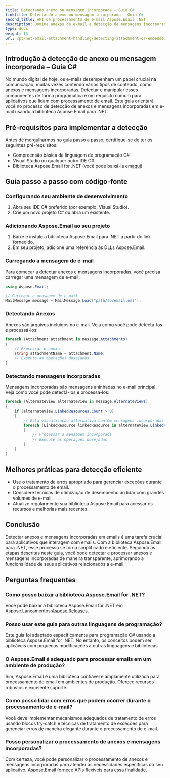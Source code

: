 ```yaml
---
title: Detectando anexo ou mensagem incorporada – Guia C#
linktitle: Detectando anexo ou mensagem incorporada – Guia C#
second_title: API de processamento de e-mail Aspose.Email .NET
description: Domine anexos de e-mail e detecção de mensagens incorporadas em C# usando Aspose.Email para .NET. Eleve o seu tratamento de e-mail com nosso guia completo.
type: docs
weight: 13
url: /pt/net/email-attachment-handling/detecting-attachment-or-embedded-message-csharp-guide/
---
```


## Introdução à detecção de anexo ou mensagem incorporada – Guia C#

No mundo digital de hoje, os e-mails desempenham um papel crucial na comunicação, muitas vezes contendo vários tipos de conteúdo, como anexos e mensagens incorporadas. Detectar e manipular esses componentes de forma programática é um requisito comum para aplicativos que lidam com processamento de email. Este guia orientará você no processo de detecção de anexos e mensagens incorporadas em e-mail usando a biblioteca Aspose.Email para .NET.

## Pré-requisitos para implementar a detecção

Antes de mergulharmos no guia passo a passo, certifique-se de ter os seguintes pré-requisitos:

- Compreensão básica da linguagem de programação C#
- Visual Studio ou qualquer outro IDE C#
-  Biblioteca Aspose.Email for .NET (você pode baixá-la em[aqui](https://products.aspose.com/email/net))

## Guia passo a passo com código-fonte

### Configurando seu ambiente de desenvolvimento

1. Abra seu IDE C# preferido (por exemplo, Visual Studio).
2. Crie um novo projeto C# ou abra um existente.

### Adicionando Aspose.Email ao seu projeto

1. Baixe e instale a biblioteca Aspose.Email para .NET a partir do link fornecido.
2. Em seu projeto, adicione uma referência às DLLs Aspose.Email.

### Carregando a mensagem de e-mail

Para começar a detectar anexos e mensagens incorporadas, você precisa carregar uma mensagem de e-mail:

```csharp
using Aspose.Email;

// Carregar a mensagem de e-mail
MailMessage message = MailMessage.Load("path/to/email.eml");
```

### Detectando Anexos

Anexos são arquivos incluídos no e-mail. Veja como você pode detectá-los e processá-los:

```csharp
foreach (Attachment attachment in message.Attachments)
{
    // Processar o anexo
    string attachmentName = attachment.Name;
    // Execute as operações desejadas
}
```

### Detectando mensagens incorporadas

Mensagens incorporadas são mensagens aninhadas no e-mail principal. Veja como você pode detectá-los e processá-los:

```csharp
foreach (AlternateView alternateView in message.AlternateViews)
{
    if (alternateView.LinkedResources.Count > 0)
    {
        // Esta visualização alternativa contém mensagens incorporadas
        foreach (LinkedResource linkedResource in alternateView.LinkedResources)
        {
            // Processar a mensagem incorporada
            // Execute as operações desejadas
        }
    }
}
```

## Melhores práticas para detecção eficiente

- Use o tratamento de erros apropriado para gerenciar exceções durante o processamento de email.
- Considere técnicas de otimização de desempenho ao lidar com grandes volumes de e-mail.
- Atualize regularmente sua biblioteca Aspose.Email para acessar os recursos e melhorias mais recentes.

## Conclusão

Detectar anexos e mensagens incorporadas em emails é uma tarefa crucial para aplicativos que interagem com emails. Com a biblioteca Aspose.Email para .NET, esse processo se torna simplificado e eficiente. Seguindo as etapas descritas neste guia, você pode detectar e processar anexos e mensagens incorporadas de maneira transparente, aprimorando a funcionalidade de seus aplicativos relacionados a e-mail.

## Perguntas frequentes

### Como posso baixar a biblioteca Aspose.Email for .NET?

 Você pode baixar a biblioteca Aspose.Email for .NET em Aspose.Lançamentos:[Aspose.Releases](https://releases.aspose.com/email/net/).

### Posso usar este guia para outras linguagens de programação?

Este guia foi adaptado especificamente para programação C# usando a biblioteca Aspose.Email for .NET. No entanto, os conceitos podem ser aplicáveis com pequenas modificações a outras linguagens e bibliotecas.

### O Aspose.Email é adequado para processar emails em um ambiente de produção?

Sim, Aspose.Email é uma biblioteca confiável e amplamente utilizada para processamento de email em ambientes de produção. Oferece recursos robustos e excelente suporte.

### Como posso lidar com erros que podem ocorrer durante o processamento de e-mail?

Você deve implementar mecanismos adequados de tratamento de erros usando blocos try-catch e técnicas de tratamento de exceções para gerenciar erros de maneira elegante durante o processamento de e-mail.

### Posso personalizar o processamento de anexos e mensagens incorporadas?

Com certeza, você pode personalizar o processamento de anexos e mensagens incorporadas para atender às necessidades específicas do seu aplicativo. Aspose.Email fornece APIs flexíveis para essa finalidade.